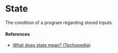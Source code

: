 # State
The condition of a program regarding stored inputs.

#### References
- [What does state mean? (Techopedia)](https://www.techopedia.com/definition/696/state-computer-science)

